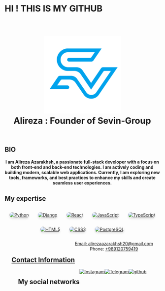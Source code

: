 <h1> HI ! THIS IS MY GITHUB </h1>

<h1 align="center">
  <br>
  <img src="https://github.com/alirezaazarakhsh/alireza/blob/main/sevinlogo2.webp" alt="sevinhost" width="250px">
  <br>
  Alireza : Founder of Sevin-Group
  <br>
  <br>
</h1>

## BIO

<h4 align="center">
I am Alireza Azarakhsh, a passionate full-stack developer with a focus on both front-end and back-end technologies. I am actively coding and building modern, scalable web applications. Currently, I am exploring new tools, frameworks, and best practices to enhance my skills and create seamless user experiences.
</h4>

## My expertise

<div align="center" style="border-radius:8px; display: flex; flex-wrap: wrap; justify-content: center;">
  <a href="https://www.python.org/" target="_blank"><img style="margin: 15px; border-radius: 8px; box-shadow: 0px 4px 6px rgba(0, 0, 0, 0.1);" src="https://upload.wikimedia.org/wikipedia/commons/c/c3/Python-logo-notext.svg" alt="Python" height="50" /></a>
  <a href="https://www.djangoproject.com/" target="_blank"><img style="margin: 15px; border-radius: 8px; box-shadow: 0px 4px 6px rgba(0, 0, 0, 0.1);" src="https://www.djangoproject.com/m/img/logos/django-logo-negative.svg" alt="Django" height="50" /></a>
  <a href="https://reactjs.org/" target="_blank"><img style="margin: 15px; border-radius: 8px; box-shadow: 0px 4px 6px rgba(0, 0, 0, 0.1);" src="https://upload.wikimedia.org/wikipedia/commons/a/a7/React-icon.svg" alt="React" height="50" /></a>
  <a href="https://www.javascript.com/" target="_blank"><img style="margin: 15px; border-radius: 8px; box-shadow: 0px 4px 6px rgba(0, 0, 0, 0.1);" src="https://profilinator.rishav.dev/skills-assets/javascript-original.svg" alt="JavaScript" height="50" /></a>
  <a href="https://www.typescriptlang.org/" target="_blank"><img style="margin: 15px; border-radius: 8px; box-shadow: 0px 4px 6px rgba(0, 0, 0, 0.1);" src="https://profilinator.rishav.dev/skills-assets/typescript-original.svg" alt="TypeScript" height="50" /></a>
  <a href="https://en.wikipedia.org/wiki/HTML5" target="_blank"><img style="margin: 15px; border-radius: 8px; box-shadow: 0px 4px 6px rgba(0, 0, 0, 0.1);" src="https://profilinator.rishav.dev/skills-assets/html5-original-wordmark.svg" alt="HTML5" height="50" /></a>
  <a href="https://www.w3schools.com/css/" target="_blank"><img style="margin: 15px; border-radius: 8px; box-shadow: 0px 4px 6px rgba(0, 0, 0, 0.1);" src="https://profilinator.rishav.dev/skills-assets/css3-original-wordmark.svg" alt="CSS3" height="50" /></a>
  <a href="https://www.postgresql.org/" target="_blank"><img style="margin: 15px; border-radius: 8px; box-shadow: 0px 4px 6px rgba(0, 0, 0, 0.1);" src="https://upload.wikimedia.org/wikipedia/commons/2/29/Postgresql_elephant.svg" alt="PostgreSQL" height="50" /></a>
  <a href="https://mariadb.org/" target="_blank"><img style="margin: 15px; border-radius: 8px; box-shadow: 0px 4px 6px rgba(0, 0, 0, 0.1);" 
</div>

## Contact Information
<p align="center">
  Email: <a href="mailto:alirezaazarakhsh20@gmail.com">alirezaazarakhsh20@gmail.com</a>
  <br>
  Phone: <a href="tel:+989120759419">+989120759419</a>
</p>

## My social networks
<a href="https://instagram.com/alirezaazarakhsh">
    <img alt="Instagram" src="https://img.shields.io/badge/Instagram-%23E4405F.svg?style=for-the-badge&logo=Instagram&logoColor=white" />
</a>

<a href="https://t.me/sashazz2">
    <img alt="Telegram" src="https://img.shields.io/badge/Telegram-2CA5E0?style=for-the-badge&logo=telegram&logoColor=white" />
</a>

<a href="https://github.com/alirezaazarakhsh" target="_blank">
<img src="https://img.shields.io/badge/github-%2324292e.svg?&style=for-the-badge&logo=github&logoColor=white" alt="github" style="margin-bottom: 5px;" />
</a>
